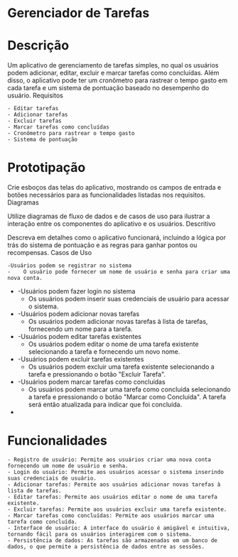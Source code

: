 # Gerenciador de Tarefas
# Descrição

Um aplicativo de gerenciamento de tarefas simples, no qual os usuários podem adicionar, editar, excluir e marcar tarefas como concluídas. Além disso, o aplicativo pode ter um cronômetro para rastrear o tempo gasto em cada tarefa e um sistema de pontuação baseado no desempenho do usuário.
Requisitos

    - Editar tarefas
    - Adicionar tarefas
    - Excluir tarefas
    - Marcar tarefas como concluídas
    - Cronômetro para rastrear o tempo gasto
    - Sistema de pontuação

# Prototipação

Crie esboços das telas do aplicativo, mostrando os campos de entrada e botões necessários para as funcionalidades listadas nos requisitos.
Diagramas

Utilize diagramas de fluxo de dados e de casos de uso para ilustrar a interação entre os componentes do aplicativo e os usuários.
Descritivo

Descreva em detalhes como o aplicativo funcionará, incluindo a lógica por trás do sistema de pontuação e as regras para ganhar pontos ou recompensas.
Casos de Uso

    -Usuários podem se registrar no sistema
    -    O usuário pode fornecer um nome de usuário e senha para criar uma nova conta.
-
    -Usuários podem fazer login no sistema
    -    Os usuários podem inserir suas credenciais de usuário para acessar o sistema.
-
    -Usuários podem adicionar novas tarefas
    -    Os usuários podem adicionar novas tarefas à lista de tarefas, fornecendo um nome para a tarefa.
-
    -Usuários podem editar tarefas existentes
    -    Os usuários podem editar o nome de uma tarefa existente selecionando a tarefa e fornecendo um novo nome.
-
    -Usuários podem excluir tarefas existentes
    -    Os usuários podem excluir uma tarefa existente selecionando a tarefa e pressionando o botão "Excluir Tarefa".
-
    -Usuários podem marcar tarefas como concluídas
    -    Os usuários podem marcar uma tarefa como concluída selecionando a tarefa e pressionando o botão "Marcar como Concluída". A tarefa será então atualizada para indicar que foi concluída.
-
# Funcionalidades

    - Registro de usuário: Permite aos usuários criar uma nova conta fornecendo um nome de usuário e senha.
    - Login do usuário: Permite aos usuários acessar o sistema inserindo suas credenciais de usuário.
    - Adicionar tarefas: Permite aos usuários adicionar novas tarefas à lista de tarefas.
    - Editar tarefas: Permite aos usuários editar o nome de uma tarefa existente.
    - Excluir tarefas: Permite aos usuários excluir uma tarefa existente.
    - Marcar tarefas como concluídas: Permite aos usuários marcar uma tarefa como concluída.
    - Interface de usuário: A interface do usuário é amigável e intuitiva, tornando fácil para os usuários interagirem com o sistema.
    - Persistência de dados: As tarefas são armazenadas em um banco de dados, o que permite a persistência de dados entre as sessões.
